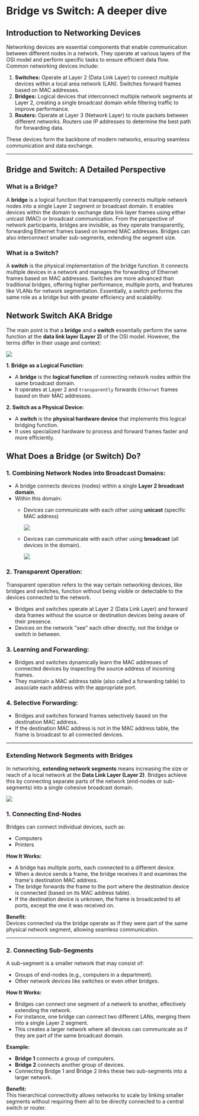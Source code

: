 # Bridge vs Switch: A deeper dive


## **Introduction to Networking Devices**  
Networking devices are essential components that enable communication between different nodes in a network. They operate at various layers of the OSI model and perform specific tasks to ensure efficient data flow. Common networking devices include:  

1. **Switches:** Operate at Layer 2 (Data Link Layer) to connect multiple devices within a local area network (LAN). Switches forward frames based on MAC addresses.  
2. **Bridges:** Logical devices that interconnect multiple network segments at Layer 2, creating a single broadcast domain while filtering traffic to improve performance.  
3. **Routers:** Operate at Layer 3 (Network Layer) to route packets between different networks. Routers use IP addresses to determine the best path for forwarding data.  

These devices form the backbone of modern networks, ensuring seamless communication and data exchange.

---

## **Bridge and Switch: A Detailed Perspective**

### **What is a Bridge?**  
A **bridge** is a logical function that transparently connects multiple network nodes into a single Layer 2 segment or broadcast domain. It enables devices within the domain to exchange data link layer frames using either unicast (MAC) or broadcast communication. From the perspective of network participants, bridges are invisible, as they operate transparently, forwarding Ethernet frames based on learned MAC addresses. Bridges can also interconnect smaller sub-segments, extending the segment size.

### **What is a Switch?**  
A **switch** is the physical implementation of the bridge function. It connects multiple devices in a network and manages the forwarding of Ethernet frames based on MAC addresses. Switches are more advanced than traditional bridges, offering higher performance, multiple ports, and features like VLANs for network segmentation. Essentially, a switch performs the same role as a bridge but with greater efficiency and scalability.


## **Network Switch AKA Bridge**

The main point is that a **bridge** and a **switch** essentially perform the same function at the **data link layer (Layer 2)** of the OSI model. However, the terms differ in their usage and context:

![](./images/lab2-2.drawio.svg)

**1. Bridge as a Logical Function:**

- A **bridge** is the **logical function** of connecting network nodes within the same broadcast domain. 
- It operates at Layer 2 and `transparently` forwards `Ethernet` frames based on their MAC addresses.

**2. Switch as a Physical Device:**

- A **switch** is the **physical hardware device** that implements this logical bridging function. 
- It uses specialized hardware to process and forward frames faster and more efficiently.

## **What Does a Bridge (or Switch) Do?**

### **1. Combining Network Nodes into Broadcast Domains:**

- A bridge connects devices (nodes) within a single **Layer 2 broadcast domain**. 
- Within this domain:
  - Devices can communicate with each other using **unicast** (specific MAC address)

    ![](./images/lab2-3.drawio.svg)

  - Devices can communicate with each other using **broadcast** (all devices in the domain).

    ![](./images/lab2-4.drawio.svg)

### **2. Transparent Operation:**

Transparent operation refers to the way certain networking devices, like bridges and switches, function without being visible or detectable to the devices connected to the network. 

- Bridges and switches operate at Layer 2 (Data Link Layer) and forward data frames without the source or destination devices being aware of their presence.
- Devices on the network "see" each other directly, not the bridge or switch in between.

### **3. Learning and Forwarding:**

- Bridges and switches dynamically learn the MAC addresses of connected devices by inspecting the source address of incoming frames.
- They maintain a MAC address table (also called a forwarding table) to associate each address with the appropriate port.

### **4. Selective Forwarding:**

- Bridges and switches forward frames selectively based on the destination MAC address.
- If the destination MAC address is not in the MAC address table, the frame is broadcast to all connected devices.

---

### **Extending Network Segments with Bridges**

In networking, **extending network segments** means increasing the size or reach of a local network at the **Data Link Layer (Layer 2)**. Bridges achieve this by connecting separate parts of the network (end-nodes or sub-segments) into a single cohesive broadcast domain.

![](./images/lab2-5.drawio.svg)

### **1. Connecting End-Nodes**  
Bridges can connect individual devices, such as:  
- Computers  
- Printers  

**How It Works:**  
- A bridge has multiple ports, each connected to a different device.  
- When a device sends a frame, the bridge receives it and examines the frame's destination MAC address.  
- The bridge forwards the frame to the port where the destination device is connected (based on its MAC address table).  
- If the destination device is unknown, the frame is broadcasted to all ports, except the one it was received on.

**Benefit:**  
Devices connected via the bridge operate as if they were part of the same physical network segment, allowing seamless communication.

---

### **2. Connecting Sub-Segments**  
A sub-segment is a smaller network that may consist of:  
- Groups of end-nodes (e.g., computers in a department).  
- Other network devices like switches or even other bridges.

**How It Works:**  
- Bridges can connect one segment of a network to another, effectively extending the network.  
- For instance, one bridge can connect two different LANs, merging them into a single Layer 2 segment.  
- This creates a larger network where all devices can communicate as if they are part of the same broadcast domain.

**Example:**  
- **Bridge 1** connects a group of computers.  
- **Bridge 2** connects another group of devices.  
- Connecting Bridge 1 and Bridge 2 links these two sub-segments into a larger network.

**Benefit:**  
This hierarchical connectivity allows networks to scale by linking smaller segments without requiring them all to be directly connected to a central switch or router.



